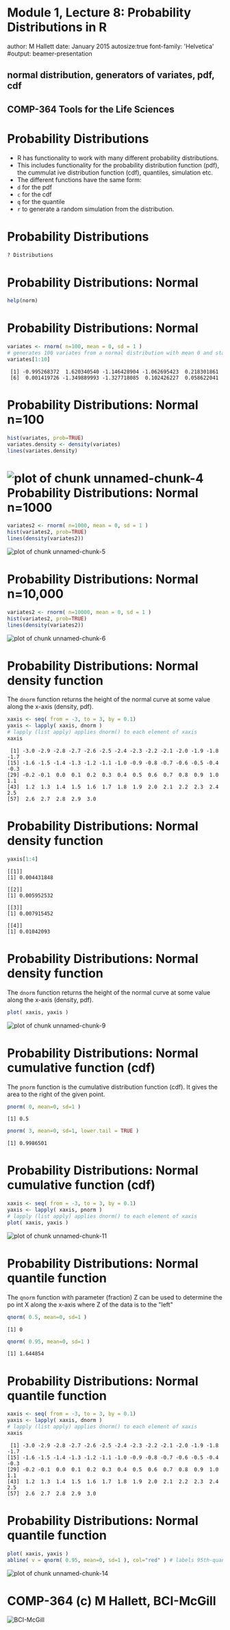 Module 1, Lecture 8: Probability Distributions in R
========================================================
author: M Hallett
date: January 2015
autosize:true
font-family: 'Helvetica' 
#output: beamer-presentation 

## normal distribution, generators of variates, pdf, cdf

## COMP-364 Tools for the Life Sciences

Probability Distributions
========================================================
- R has functionality to work with many different probability distributions.
- This includes functionality for the probability distribution function (pdf), the cummulat
ive distribution function (cdf), quantiles, simulation etc.
- The different functions have the same form:
- <code>d</code> for the pdf
- <code>c</code> for the cdf
- <code>q</code> for the quantile
- <code>r</code> to generate a random simulation from the distribution.

Probability Distributions
========================================================

```r
? Distributions
```

Probability Distributions: Normal
========================================================

```r
help(norm)
```

Probability Distributions: Normal
========================================================

```r
variates <- rnorm( n=100, mean = 0, sd = 1 ) 
# generates 100 variates from a normal distribution with mean 0 and standard deviation 1
variates[1:10] 
```

```
 [1] -0.995268372  1.620340540 -1.146428904 -1.062695423  0.218301861
 [6]  0.001419726 -1.349889993 -1.327718085  0.102426227  0.058622041
```
Probability Distributions: Normal n=100
========================================================

```r
hist(variates, prob=TRUE)
variates.density <- density(variates)
lines(variates.density)
```

![plot of chunk unnamed-chunk-4](M1.L8-figure/unnamed-chunk-4-1.png) 
Probability Distributions: Normal n=1000
========================================================

```r
variates2 <- rnorm( n=1000, mean = 0, sd = 1 )
hist(variates2, prob=TRUE)
lines(density(variates2))
```

![plot of chunk unnamed-chunk-5](M1.L8-figure/unnamed-chunk-5-1.png) 

Probability Distributions: Normal n=10,000
========================================================

```r
variates2 <- rnorm( n=10000, mean = 0, sd = 1 )
hist(variates2, prob=TRUE)
lines(density(variates2))
```

![plot of chunk unnamed-chunk-6](M1.L8-figure/unnamed-chunk-6-1.png) 

Probability Distributions: Normal density function
========================================================
The <code>dnorm</code> function returns the height of the normal curve at some value along
the x-axis (density, pdf).

```r
xaxis <- seq( from = -3, to = 3, by = 0.1) 
yaxis <- lapply( xaxis, dnorm )   
# lapply (list apply) applies dnorm() to each element of xaxis
xaxis
```

```
 [1] -3.0 -2.9 -2.8 -2.7 -2.6 -2.5 -2.4 -2.3 -2.2 -2.1 -2.0 -1.9 -1.8 -1.7
[15] -1.6 -1.5 -1.4 -1.3 -1.2 -1.1 -1.0 -0.9 -0.8 -0.7 -0.6 -0.5 -0.4 -0.3
[29] -0.2 -0.1  0.0  0.1  0.2  0.3  0.4  0.5  0.6  0.7  0.8  0.9  1.0  1.1
[43]  1.2  1.3  1.4  1.5  1.6  1.7  1.8  1.9  2.0  2.1  2.2  2.3  2.4  2.5
[57]  2.6  2.7  2.8  2.9  3.0
```
Probability Distributions: Normal density function
========================================================

```r
yaxis[1:4]
```

```
[[1]]
[1] 0.004431848

[[2]]
[1] 0.005952532

[[3]]
[1] 0.007915452

[[4]]
[1] 0.01042093
```
Probability Distributions: Normal density function
========================================================
The <code>dnorm</code> function returns the height of the normal curve at some value along
the x-axis (density, pdf).

```r
plot( xaxis, yaxis )
```

![plot of chunk unnamed-chunk-9](M1.L8-figure/unnamed-chunk-9-1.png) 

Probability Distributions: Normal cumulative function (cdf)
========================================================
The <code>pnorm</code> function is the cumulative distribution function (cdf). It gives the
 area to the right of the given point.

```r
pnorm( 0, mean=0, sd=1 )
```

```
[1] 0.5
```

```r
pnorm( 3, mean=0, sd=1, lower.tail = TRUE )
```

```
[1] 0.9986501
```
Probability Distributions: Normal cumulative function (cdf)
========================================================

```r
xaxis <- seq( from = -3, to = 3, by = 0.1)
yaxis <- lapply( xaxis, pnorm )   
# lapply (list apply) applies dnorm() to each element of xaxis
plot( xaxis, yaxis )
```

![plot of chunk unnamed-chunk-11](M1.L8-figure/unnamed-chunk-11-1.png) 

Probability Distributions: Normal quantile function
========================================================
The <code>qnorm</code> function with parameter (fraction) Z can be used to determine the po
int X along the x-axis where Z  of the data is to the "left"

```r
qnorm( 0.5, mean=0, sd=1 )
```

```
[1] 0
```

```r
qnorm( 0.95, mean=0, sd=1 )
```

```
[1] 1.644854
```
Probability Distributions: Normal quantile function
========================================================

```r
xaxis <- seq( from = -3, to = 3, by = 0.1)
yaxis <- lapply( xaxis, dnorm )   
# lapply (list apply) applies dnorm() to each element of xaxis
xaxis
```

```
 [1] -3.0 -2.9 -2.8 -2.7 -2.6 -2.5 -2.4 -2.3 -2.2 -2.1 -2.0 -1.9 -1.8 -1.7
[15] -1.6 -1.5 -1.4 -1.3 -1.2 -1.1 -1.0 -0.9 -0.8 -0.7 -0.6 -0.5 -0.4 -0.3
[29] -0.2 -0.1  0.0  0.1  0.2  0.3  0.4  0.5  0.6  0.7  0.8  0.9  1.0  1.1
[43]  1.2  1.3  1.4  1.5  1.6  1.7  1.8  1.9  2.0  2.1  2.2  2.3  2.4  2.5
[57]  2.6  2.7  2.8  2.9  3.0
```
Probability Distributions: Normal quantile function
========================================================

```r
plot( xaxis, yaxis ) 
abline( v = qnorm( 0.95, mean=0, sd=1 ), col="red" ) # labels 95th-quantile
```

![plot of chunk unnamed-chunk-14](M1.L8-figure/unnamed-chunk-14-1.png) 


COMP-364 (c) M Hallett, BCI-McGill
========================================================
![BCI-McGill](MyFigs/sysbiologo.png)


